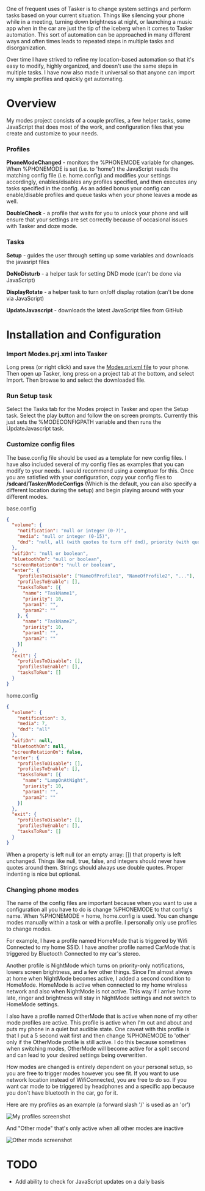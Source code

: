 One of frequent uses of Tasker is to change system settings and perform tasks based on your current situation.
Things like silencing your phone while in a meeting, turning down brightness at night, or launching a music app
when in the car are just the tip of the iceberg when it comes to Tasker automation. This sort of automation can
be approached in many different ways and often times leads to repeated steps in multiple tasks and disorganization.

Over time I have strived to refine my location-based automation so that it's easy to modify, highly organized, and
doesn't use the same steps in multiple tasks. I have now also made it universal so that anyone can import my simple
profiles and quickly get automating.

# Overview
My modes project consists of a couple profiles, a few helper tasks, some JavaScript that does most of the work, and
configuration files that you create and customize to your needs.

### Profiles
**PhoneModeChanged** - monitors the %PHONEMODE variable for changes. When %PHONEMODE is set (i.e. to 'home') the
JavaScript reads the matching config file (i.e. home.config) and modifies your settings accordingly, enables/disables any profiles specified,
and then executes any tasks specified in the config. As an added bonus your config can enable/disable profiles and queue
tasks when your phone leaves a mode as well.

**DoubleCheck** - a profile that waits for you to unlock your phone and will ensure that your settings are set correctly
because of occasional issues with Tasker and doze mode.


### Tasks
**Setup** - guides the user through setting up some variables and downloads the javasript files

**DoNoDisturb** - a helper task for setting DND mode (can't be done via JavaScript)

**DisplayRotate** - a helper task to turn on/off display rotation (can't be done via JavaScript)

**UpdateJavascript** - downloads the latest JavaScript files from GitHub


# Installation and Configuration
### Import Modes.prj.xml into Tasker
Long press (or right click) and save the [Modes.prj.xml file](https://raw.githubusercontent.com/jhotmann/tasker-phone-modes/master/Modes.prj.xml) to your phone.
Then open up Tasker, long press on a project tab at the bottom, and select Import. Then browse to and select the downloaded file.


### Run Setup task
Select the Tasks tab for the Modes project in Tasker and open the Setup task. Select the play button and follow the on screen prompts.
Currently this just sets the %MODECONFIGPATH variable and then runs the UpdateJavascript task.


### Customize config files
The base.config file should be used as a template for new config files. I have also included several of my config files as
examples that you can modify to your needs.  I would recommend using a comptuer for this. Once you are satisfied with your
configuration, copy your config files to **/sdcard/Tasker/ModeConfigs** (Which is the default, you can also specify a different location during the setup)
and begin playing around with your different modes.

base.config
```json
{
  "volume": {
    "notification": "null or integer (0-7)",
    "media": "null or integer (0-15)",
    "dnd": "null, all (with quotes to turn off dnd), priority (with quotes for priority only), alarms (with quotes for alarms only), or none (with quotes for total silence)"
  },
  "wifiOn": "null or boolean",
  "bluetoothOn": "null or boolean",
  "screenRotationOn": "null or boolean",
  "enter": {
    "profilesToDisable": ["NameOfProfile1", "NameOfProfile2", "..."],
    "profilesToEnable": [],
    "tasksToRun": [{
      "name": "TaskName1",
      "priority": 10,
      "param1": "",
      "param2": ""
    }, {
      "name": "TaskName2",
      "priority": 10,
      "param1": "",
      "param2": ""
    }]
  },
  "exit": {
    "profilesToDisable": [],
    "profilesToEnable": [],
    "tasksToRun": []
  }
}
```
home.config
```json
{
  "volume": {
    "notification": 3,
    "media": 7,
    "dnd": "all"
  },
  "wifiOn": null,
  "bluetoothOn": null,
  "screenRotationOn": false,
  "enter": {
    "profilesToDisable": [],
    "profilesToEnable": [],
    "tasksToRun": [{
      "name": "LampOnAtNight",
      "priority": 10,
      "param1": "",
      "param2": ""
    }]
  },
  "exit": {
    "profilesToDisable": [],
    "profilesToEnable": [],
    "tasksToRun": []
  }
}
```
When a property is left null (or an empty array: []) that property is left unchanged. Things like null, true, false, and integers
should never have quotes around them. Strings should always use double quotes. Proper indenting is nice but optional.

### Changing phone modes
The name of the config files are important because when you want to use a configuration all you have to do is change %PHONEMODE
to that config's name. When %PHONEMODE = home, home.config is used. You can change modes manually within a task or with a profile. I personally
only use profiles to change modes.

For example, I have a profile named HomeMode that is triggered by Wifi Connected to my home SSID. I have another profile named CarMode that is
triggered by Bluetooth Connected to my car's stereo.

Another profile is NightMode which turns on priority-only notifications, lowers screen brightness, and a few other things. Since I'm almost always
at home when NightMode becomes active, I added a second condition to HomeMode. HomeMode is active when connected to my home wireless network and
also when NightMode is not active.  This way if I arrive home late, ringer and brightness will stay in NightMode settings and not switch to HomeMode
settings. 

I also have a profile named OtherMode that is active when none of my other mode profiles are active. This profile is active when I'm out and about
and puts my phone in a quiet but audible state. One caveat with this profile is that I put a 5 second wait first and then change %PHONEMODE to 'other'
only if the OtherMode profile is still active. I do this because sometimes when switching modes, OtherMode will become active for a split second and
can lead to your desired settings being overwritten.

How modes are changed is entirely dependent on your personal setup, so you are free to trigger modes however you see fit. If you want to use network
location instead of WifiConnected, you are free to do so. If you want car mode to be triggered by headphones and a specific app because you don't have
bluetooth in the car, go for it.

Here are my profiles as an example (a forward slash '/' is used as an 'or')

![My profiles screenshot](https://raw.githubusercontent.com/jhotmann/tasker-phone-modes/master/ReadmeFiles/MyModes.png "My profiles")

And "Other mode" that's only active when all other modes are inactive

![Other mode screenshot](https://raw.githubusercontent.com/jhotmann/tasker-phone-modes/master/ReadmeFiles/OtherMode.png "Other Mode")

# TODO
- Add ability to check for JavaScript updates on a daily basis